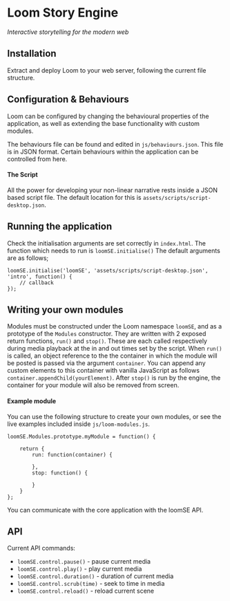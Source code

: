 # Loom Story Engine
*Interactive storytelling for the modern web*

## Installation

Extract and deploy Loom to your web server, following the current file structure.

## Configuration & Behaviours

Loom can be configured by changing the behavioural properties of the application, as well as extending the base functionality with custom modules.

The behaviours file can be found and edited in `js/behaviours.json`. This file is in JSON format. Certain behaviours within the application can be controlled from here.

#### The Script

All the power for developing your non-linear narrative rests inside a JSON based script file. The default location for this is `assets/scripts/script-desktop.json`.

## Running the application

Check the initialisation arguments are set correctly in `index.html`. The function which needs to run is `loomSE.initialise()` The default arguments are as follows;

```
loomSE.initialise('loomSE', 'assets/scripts/script-desktop.json', 'intro', function() {
    // callback
});
```

## Writing your own modules

Modules must be constructed under the Loom namespace `loomSE`, and as a prototype of the `Modules` constructor. They are written with 2 exposed return functions, `run()` and `stop()`. These are each called respectively during media playback at the in and out times set by the script. When `run()` is called, an object reference to the the container in which the module will be posted is passed via the argument `container`. You can append any custom elements to this container with vanilla JavaScript as follows `container.appendChild(yourElement)`. After `stop()` is run by the engine, the container for your module will also be removed from screen.

#### Example module

You can use the following structure to create your own modules, or see the live examples included inside `js/loom-modules.js`.

```
loomSE.Modules.prototype.myModule = function() {

    return {
        run: function(container) {
            
        },
        stop: function() {

        }
    }
};
```

You can communicate with the core application with the loomSE API.

## API

Current API commands:

- `loomSE.control.pause()` - pause current media
- `loomSE.control.play()` - play current media
- `loomSE.control.duration()` - duration of current media
- `loomSE.control.scrub(time)` - seek to time in media
- `loomSE.control.reload()` - reload current scene